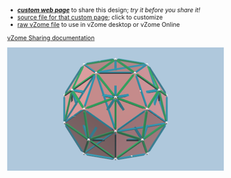 
 - [***custom web page***][post] to share this design; *try it before you share it!*
 - [source file for that custom page][source]; click to customize
 - [raw vZome file][raw] to use in vZome desktop or vZome Online

[vZome Sharing documentation](https://vzome.github.io/vzome/sharing.html#how-it-works)

![Image](<Keplers-Kosmos-Dodecahedron.png>)


[post]: <https://ThynStyx.github.io/vzome-sharing/2022/01/25/Keplers-Kosmos-Dodecahedron-22-06-37.html>
[source]: <https://github.com/ThynStyx/vzome-sharing/edit/main/_posts/2022-01-25-Keplers-Kosmos-Dodecahedron-22-06-37.md>
[raw]: <https://raw.githubusercontent.com/ThynStyx/vzome-sharing/main/2022/01/25/22-06-37-Keplers-Kosmos-Dodecahedron/Keplers-Kosmos-Dodecahedron.vZome>